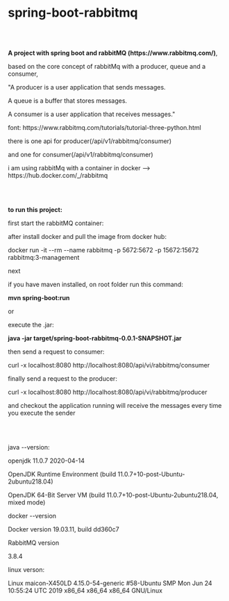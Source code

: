 # spring-boot-rabbitmq

<br><br>
<p><b>A project with spring boot and rabbitMQ (https://www.rabbitmq.com/)</b>, 
<p>based on the core concept of rabbitMq with  a producer, queue and a consumer,
<p>"A producer is a user application that sends messages.
<p>A queue is a buffer that stores messages.
<p>A consumer is a user application that receives messages."
<p>font: https://www.rabbitmq.com/tutorials/tutorial-three-python.html

<p>there is one api for producer(/api/v1/rabbitmq/consumer) 
<p>and one for consumer(/api/v1/rabbitmq/consumer)
<p>i am using rabbitMq with a container in docker --> https://hub.docker.com/_/rabbitmq

<br><br>
<p><b>to run this project:</b>
<p>first start the rabbitMQ container:
<p>after install docker and pull the image from docker hub:
<p>docker run -it --rm --name rabbitmq -p 5672:5672 -p 15672:15672 rabbitmq:3-management
<p>next  
<p>if you have maven installed, on root folder run this command:
<p><b>mvn spring-boot:run</b>
<p>or
<p>execute the .jar:
<p><b>java -jar target/spring-boot-rabbitmq-0.0.1-SNAPSHOT.jar</b> 
<p>then send a request to consumer:
<p>curl -x localhost:8080 http://localhost:8080/api/vi/rabbitmq/consumer
<p>finally send a request to the producer:
<p>curl -x localhost:8080 http://localhost:8080/api/vi/rabbitmq/producer
<p>and checkout the application running will receive the messages every time you execute the sender
  
  

<br><br>
<p>java --version:
<p>openjdk 11.0.7 2020-04-14
<p>OpenJDK Runtime Environment (build 11.0.7+10-post-Ubuntu-2ubuntu218.04)
<p>OpenJDK 64-Bit Server VM (build 11.0.7+10-post-Ubuntu-2ubuntu218.04, mixed mode)
<p>docker --version
<p>Docker version 19.03.11, build dd360c7
<p>RabbitMQ version
<p>3.8.4
<p>linux verson:
<p>Linux maicon-X450LD 4.15.0-54-generic #58-Ubuntu SMP Mon Jun 24 10:55:24 UTC 2019 x86_64 x86_64 x86_64 GNU/Linux
  
